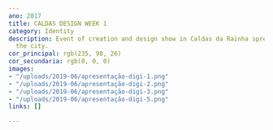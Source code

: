 ```yaml
---
ano: 2017
title: CALDAS DESIGN WEEK 1
category: Identity
description: Event of creation and design show in Caldas da Rainha spread throughout
  the city.
cor_principal: rgb(235, 98, 26)
cor_secundaria: rgb(0, 0, 0)
images:
- "/uploads/2019-06/apresentação-digi-1.png"
- "/uploads/2019-06/apresentação-digi-2.png"
- "/uploads/2019-06/apresentação-digi-3.png"
- "/uploads/2019-06/apresentação-digi-5.png"
links: []

---
```

